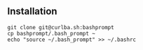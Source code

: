 ## Installation
```
git clone git@curlba.sh:bashprompt
cp bashprompt/.bash_prompt ~
echo "source ~/.bash_prompt" >> ~/.bashrc
```
